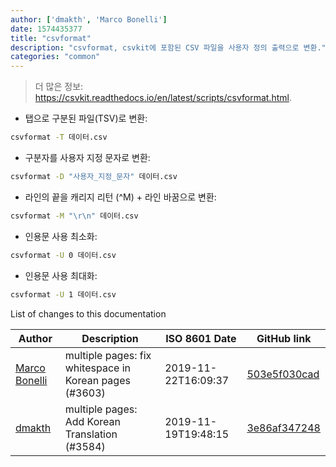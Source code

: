 ```yaml
---
author: ['dmakth', 'Marco Bonelli']
date: 1574435377
title: "csvformat"
description: "csvformat, csvkit에 포함된 CSV 파일을 사용자 정의 출력으로 변환."
categories: "common"
---
```

> 더 많은 정보: <https://csvkit.readthedocs.io/en/latest/scripts/csvformat.html>.

- 탭으로 구분된 파일(TSV)로 변환:

```bash
csvformat -T 데이터.csv
```

- 구분자를 사용자 지정 문자로 변환:

```bash
csvformat -D "사용자_지정_문자" 데이터.csv
```

- 라인의 끝을 캐리지 리턴 (^M) + 라인 바꿈으로 변환:

```bash
csvformat -M "\r\n" 데이터.csv
```

- 인용문 사용 최소화:

```bash
csvformat -U 0 데이터.csv
```

- 인용문 사용 최대화:

```bash
csvformat -U 1 데이터.csv
```
List of changes to this documentation


Author | Description | ISO 8601 Date | GitHub link
------|-----|-----|-----
[Marco Bonelli](mailto:mebeim@users.noreply.github.com) | multiple pages: fix whitespace in Korean pages (#3603) | 2019-11-22T16:09:37 | [503e5f030cad](https://github.com/tldr-pages/tldr/commit/503e5f030cada020dd32b7d2bef431e2e8b5b2d8)
[dmakth](mailto:49394293+dmakth@users.noreply.github.com) | multiple pages: Add Korean Translation (#3584) | 2019-11-19T19:48:15 | [3e86af347248](https://github.com/tldr-pages/tldr/commit/3e86af347248ab317195c5106a2aee9d8897c9ea)

